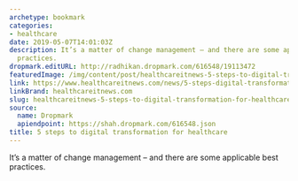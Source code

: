```yaml
---
archetype: bookmark
categories:
- healthcare
date: 2019-05-07T14:01:03Z
description: It’s a matter of change management – and there are some applicable best
  practices.
dropmark.editURL: http://radhikan.dropmark.com/616548/19113472
featuredImage: /img/content/post/healthcareitnews-5-steps-to-digital-transformation-for-healthcare.png
link: https://www.healthcareitnews.com/news/5-steps-digital-transformation-healthcare
linkBrand: healthcareitnews.com
slug: healthcareitnews-5-steps-to-digital-transformation-for-healthcare
source:
  name: Dropmark
  apiendpoint: https://shah.dropmark.com/616548.json
title: 5 steps to digital transformation for healthcare
---
```

It’s a matter of change management – and there are some applicable best practices.